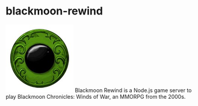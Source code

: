 # blackmoon-rewind
![Blackmoon Chronicles](/docs/bmc.jpg) Blackmoon Rewind is a Node.js game server to play Blackmoon Chronicles: Winds of War, an MMORPG from the 2000s. 

